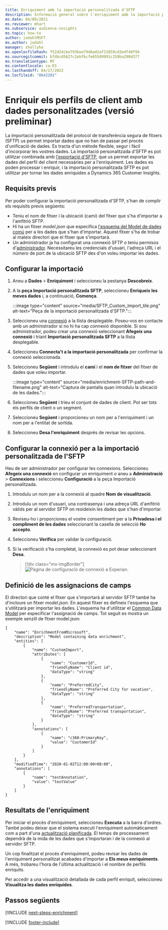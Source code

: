 ```yaml
---
title: Enriquiment amb la importació personalitzada d'SFTP
description: Informació general sobre l'enriquiment amb la importació personalitzada d'SFTP.
ms.date: 04/09/2021
ms.reviewer: mhart
ms.subservice: audience-insights
ms.topic: how-to
author: jodahlMSFT
ms.author: jodahl
manager: shellyha
ms.openlocfilehash: f52d24cbe793bee7948ad2af31059cd3edf40f94
ms.sourcegitcommit: b7dbcd5627c2ebfbcfe65589991c159ba290d377
ms.translationtype: MT
ms.contentlocale: ca-ES
ms.lasthandoff: 04/27/2022
ms.locfileid: "8642201"
---
```

# <a name="enrich-customer-profiles-with-custom-data-preview"></a>Enriquir els perfils de client amb dades personalitzades (versió preliminar)

La importació personalitzada del protocol de transferència segura de fitxers (SFTP) us permet importar dades que no han de passar pel procés d'unificació de dades. Es tracta d'un mètode flexible, segur i fàcil d'incorporar les vostres dades. La importació personalitzada d'SFTP es pot utilitzar combinada amb [l'exportació d'SFTP](export-sftp.md), que us permet exportar les dades del perfil del client necessàries per a l'enriquiment. Les dades es poden processar i enriquir, i la importació personalitzada SFTP es pot utilitzar per tornar les dades enriquides a Dynamics 365 Customer Insights.

## <a name="prerequisites"></a>Requisits previs

Per poder configurar la importació personalitzada d'SFTP, s'han de complir els requisits previs següents:

- Teniu el nom de fitxer i la ubicació (camí) del fitxer que s'ha d'importar a l'amfitrió SFTP.
- Hi ha un fitxer *model.json* que especifica [l'esquema del Model de dades comú](/common-data-model/) per a les dades que s'han d'importar. Aquest fitxer s'ha de trobar al mateix directori que el fitxer que s'importarà.
- Un administrador ja ha configurat una connexió SFTP *o* teniu permisos d'[administrador](permissions.md#admin). Necessitareu les credencials d'usuari, l'adreça URL i el número de port de la ubicació SFTP des d'on voleu importar les dades.


## <a name="configure-the-import"></a>Configurar la importació

1. Aneu a **Dades** > **Enriquiment** i seleccioneu la pestanya **Descobreix**.

1. A la **peça Importació personalitzada SFTP**, seleccioneu **Enriqueix les meves dades** i, a continuació, **Comença**.

   :::image type="content" source="media/SFTP_Custom_Import_tile.png" alt-text="Peça de la importació personalitzada d'SFTP.":::

1. Seleccioneu una [connexió](connections.md) a la llista desplegable. Poseu-vos en contacte amb un administrador si no hi ha cap connexió disponible. Si sou administrador, podeu crear una connexió seleccionant **Afegeix una connexió** i triant **Importació personalitzada SFTP** a la llista desplegable.

1. Seleccioneu **Connecta't a la importació personalitzada** per confirmar la connexió seleccionada.

1.  Seleccioneu **Següent** i introduïu el **camí** i el **nom de fitxer** del fitxer de dades que voleu importar.

    :::image type="content" source="media/enrichment-SFTP-path-and-filename.png" alt-text="Captura de pantalla quan introduïu la ubicació de les dades.":::

1. Seleccioneu **Següent** i trieu el conjunt de dades de client. Pot ser tots els perfils de client o un segment.

1. Seleccioneu **Següent** i proporcioneu un nom per a l'enriquiment i un nom per a l'entitat de sortida. 

1. Seleccioneu **Desa l'enriquiment** després de revisar les opcions.

## <a name="configure-the-connection-for-sftp-custom-import"></a>Configurar la connexió per a la importació personalitzada de l'SFTP 

Heu de ser administrador per configurar les connexions. Seleccioneu **Afegeix una connexió** en configurar un enriquiment *o* aneu a **Administració** > **Connexions** i seleccioneu **Configuració** a la peça Importació personalitzada.

1. Introduïu un nom per a la connexió al quadre **Nom de visualització**.

1. Introduïu un nom d'usuari, una contrasenya i una adreça URL d'amfitrió vàlids per al servidor SFTP on resideixin les dades que s'han d'importar.

1. Reviseu-ho i proporcioneu el vostre consentiment per a la **Privadesa i el compliment de les dades** seleccionant la casella de selecció **Ho accepto**.

1. Seleccioneu **Verifica** per validar la configuració.

1. Si la verificació s'ha completat, la connexió es pot desar seleccionant **Desa**.

   > [!div class="mx-imgBorder"]
   > ![Pàgina de configuració de connexió a Experian.](media/enrichment-SFTP-connection.png "Pàgina de configuració de connexió a Experian")


## <a name="defining-field-mappings"></a>Definició de les assignacions de camps 

El directori que conté el fitxer que s'importarà al servidor SFTP també ha d'incloure un fitxer *model.json*. En aquest fitxer es defineix l'esquema que s'utilitzarà per importar les dades. L'esquema ha d'utilitzar el [Common Data Model](/common-data-model/) per especificar l'assignació de camps. Tot seguit es mostra un exemple senzill de fitxer model.json:

```
{
    "name": "EnrichmentFromMicrosoft",
    "description": "Model containing data enrichment",
    "entities": [
        {
            "name": "CustomImport",
            "attributes": [
                {
                    "name": "CustomerId",
                    "friendlyName": "Client id",
                    "dataType": "string"
                },
                {
                    "name": "PreferredCity",
                    "friendlyName": "Preferred City for vacation",
                    "dataType": "string"
                },
                {
                    "name": "PreferredTransportation",
                    "friendlyName": "Preferred transportation",
                    "dataType": "string"
                }
            ],
            "annotations": [
                {
                    "name": "c360:PrimaryKey",
                    "value": "CustomerId"
                }
            ]
        }
    ],
    "modifiedTime": "2020-01-02T12:00:00+08:00",
    "annotations": [
        {
            "name": "testAnnotation",
            "value": "testValue"
        }
    ]
}
```

## <a name="enrichment-results"></a>Resultats de l'enriquiment

Per iniciar el procés d'enriquiment, seleccioneu **Executa** a la barra d'ordres. També podeu deixar que el sistema executi l'enriquiment automàticament com a part d'una [actualització planificada](system.md#schedule-tab). El temps de processament dependrà de la mida de les dades que s'importaran i de la connexió al servidor SFTP.

Un cop finalitzat el procés d'enriquiment, podeu revisar les dades de l'enriquiment personalitzat acabades d'importar a **Els meus enriquiments**. A més, trobareu l'hora de l'última actualització i el nombre de perfils enriquits.

Per accedir a una visualització detallada de cada perfil enriquit, seleccioneu **Visualitza les dades enriquides**.

## <a name="next-steps"></a>Passos següents

[!INCLUDE [next-steps-enrichment](includes/next-steps-enrichment.md)]

[!INCLUDE [footer-include](includes/footer-banner.md)]
